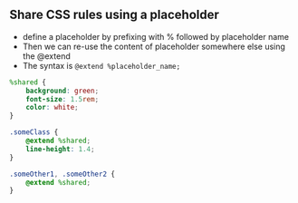 
## Share CSS rules using a placeholder
- define a placeholder by prefixing with % followed by placeholder name
- Then we can re-use the content of placeholder somewhere else using the @extend
- The syntax is `@extend %placeholder_name;`
  
```scss
%shared {
    background: green;
    font-size: 1.5rem;
    color: white;
}

.someClass { 
    @extend %shared;
    line-height: 1.4; 
}

.someOther1, .someOther2 {
    @extend %shared;
}

```